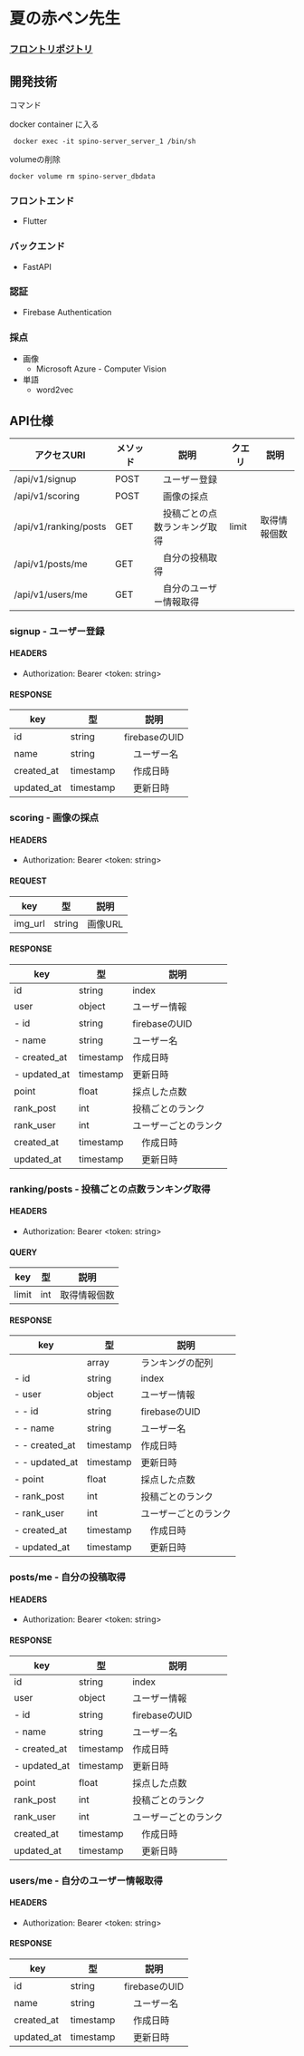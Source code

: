 # 夏の赤ペン先生

### [フロントリポジトリ](https://github.com/citrus-candy/summer-scoring-app)

## 開発技術
コマンド

docker container に入る
```
 docker exec -it spino-server_server_1 /bin/sh
```

volumeの削除
```
docker volume rm spino-server_dbdata
```

### フロントエンド

- Flutter

### バックエンド

- FastAPI

### 認証

- Firebase Authentication

### 採点

- 画像
    - Microsoft Azure - Computer Vision
- 単語
    - word2vec

## API仕様

| アクセスURI | メソッド | 説明 | クエリ | 説明 |
| --- | --- | --- | --- | --- |
| /api/v1/signup | POST |　ユーザー登録 |
| /api/v1/scoring | POST |　画像の採点 |
|  /api/v1/ranking/posts | GET |　投稿ごとの点数ランキング取得 | limit | 取得情報個数 |
| /api/v1/posts/me | GET |　自分の投稿取得 |
| /api/v1/users/me | GET |　自分のユーザー情報取得 |

### signup - ユーザー登録

#### HEADERS
- Authorization: Bearer <token: string>

#### RESPONSE

| key | 型 | 説明 |
| --- | --- | --- |
| id | string | firebaseのUID |
| name | string |　ユーザー名 |
| created_at | timestamp |　作成日時 |
| updated_at | timestamp |　更新日時 |

### scoring - 画像の採点

#### HEADERS
- Authorization: Bearer <token: string>

#### REQUEST

| key | 型 | 説明 |
| --- | --- | --- |
| img_url | string | 画像URL |

#### RESPONSE

| key | 型 | 説明 |
| --- | --- | --- |
| id | string | index |
| user | object | ユーザー情報 |
| - id | string | firebaseのUID |
| - name | string | ユーザー名 |
| - created_at | timestamp | 作成日時 |
| - updated_at | timestamp| 更新日時 |
| point | float | 採点した点数 |
| rank_post | int | 投稿ごとのランク |
| rank_user | int | ユーザーごとのランク |
| created_at | timestamp |　作成日時 |
| updated_at | timestamp |　更新日時 |

### ranking/posts - 投稿ごとの点数ランキング取得

#### HEADERS
- Authorization: Bearer <token: string>

#### QUERY

| key | 型 | 説明 |
| --- | --- | --- |
| limit | int | 取得情報個数 |

#### RESPONSE

| key | 型 | 説明 |
| --- | --- | --- |
|  | array | ランキングの配列 |
| - id | string | index |
| - user | object | ユーザー情報 |
| - -  id | string | firebaseのUID |
| - - name | string | ユーザー名 |
| - - created_at | timestamp | 作成日時 |
| - - updated_at | timestamp| 更新日時 |
| - point | float | 採点した点数 |
| - rank_post | int | 投稿ごとのランク |
| - rank_user | int | ユーザーごとのランク |
| - created_at | timestamp |　作成日時 |
| - updated_at | timestamp |　更新日時 |

### posts/me - 自分の投稿取得

#### HEADERS
- Authorization: Bearer <token: string>

#### RESPONSE

| key | 型 | 説明 |
| --- | --- | --- |
| id | string | index |
| user | object | ユーザー情報 |
| - id | string | firebaseのUID |
| - name | string | ユーザー名 |
| - created_at | timestamp | 作成日時 |
| - updated_at | timestamp| 更新日時 |
| point | float | 採点した点数 |
| rank_post | int | 投稿ごとのランク |
| rank_user | int | ユーザーごとのランク |
| created_at | timestamp |　作成日時 |
| updated_at | timestamp |　更新日時 |

### users/me - 自分のユーザー情報取得

#### HEADERS
- Authorization: Bearer <token: string>

#### RESPONSE

| key | 型 | 説明 |
| --- | --- | --- |
| id | string | firebaseのUID |
| name | string |　ユーザー名 |
| created_at | timestamp |　作成日時 |
| updated_at | timestamp |　更新日時 |
